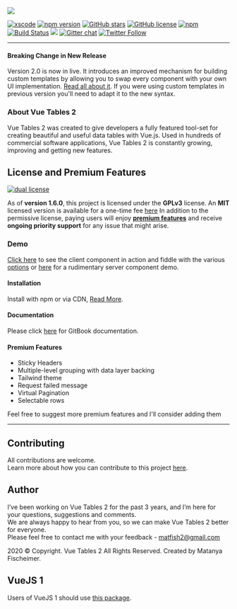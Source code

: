 [![](https://github.com/matfish2/vue-tables-2/blob/master/img/Banner.jpg?raw=true)](https://cp.xscode.com/matfish2/vue-tables-2/)

[![xscode](https://img.shields.io/badge/Available%20on-xs%3Acode-blue?style=?style=plastic&logo=appveyor&logo=data:image/png;base64,iVBORw0KGgoAAAANSUhEUgAAAEAAAABACAMAAACdt4HsAAAAGXRFWHRTb2Z0d2FyZQBBZG9iZSBJbWFnZVJlYWR5ccllPAAAAAZQTFRF////////VXz1bAAAAAJ0Uk5T/wDltzBKAAAAlUlEQVR42uzXSwqAMAwE0Mn9L+3Ggtgkk35QwcnSJo9S+yGwM9DCooCbgn4YrJ4CIPUcQF7/XSBbx2TEz4sAZ2q1RAECBAiYBlCtvwN+KiYAlG7UDGj59MViT9hOwEqAhYCtAsUZvL6I6W8c2wcbd+LIWSCHSTeSAAECngN4xxIDSK9f4B9t377Wd7H5Nt7/Xz8eAgwAvesLRjYYPuUAAAAASUVORK5CYII=)](https://cp.xscode.com/matfish2/vue-tables-2)
[![npm version](https://badge.fury.io/js/vue-tables-2.svg)](https://badge.fury.io/js/vue-tables-2) [![GitHub stars](https://img.shields.io/github/stars/matfish2/vue-tables-2.svg)](https://github.com/matfish2/vue-tables-2/stargazers) [![GitHub license](https://img.shields.io/badge/license-GPLv3-blue.svg)](https://raw.githubusercontent.com/matfish2/vue-tables-2/master/LICENSE) [![npm](https://img.shields.io/npm/dt/vue-tables-2.svg)](https://www.npmjs.com/package/vue-tables-2) [![Build Status](https://travis-ci.org/matfish2/vue-tables-2.svg?branch=master)](https://travis-ci.org/matfish2/vue-tables-2) [![](https://data.jsdelivr.com/v1/package/npm/vue-tables-2/badge)](https://www.jsdelivr.com/package/npm/vue-tables-2) [![Gitter chat](https://badges.gitter.im/gitterHQ/gitter.png)](https://gitter.im/vue-tables-2/Lobby)
[![Twitter Follow](https://img.shields.io/twitter/follow/matfish2?style=social)](https://twitter.com/matfish2)

----
#### Breaking Change in New Release
Version 2.0 is now in live. 
It introduces an improved mechanism for building custom templates by allowing you to swap every component with your own UI implementation. [Read all about it](https://matanya.gitbook.io/vue-tables-2/custom-template-version-2).
If you were using custom templates in previous version you'll need to adapt it to the new syntax.

### About Vue Tables 2
Vue Tables 2 was created to give developers a fully featured tool-set for creating beautiful and useful data tables with Vue.js. Used in hundreds of commercial software applications, Vue Tables 2 is constantly growing, improving and getting new features.

## License and Premium Features
[![dual license](https://github.com/xscode-resources/promotion-materials/blob/master/assets/Dual-license-badge.gif?raw=true)](https://cp.xscode.com/matfish2/vue-tables-2)

As of **version 1.6.0**, this project is licensed under the **GPLv3** license.
An **MIT** licensed version is available for a one-time fee [here](https://cp.xscode.com/matfish2/vue-tables-2)
In addition to the permissive license, paying users will enjoy **[premium features](#premium-features)** and receive **ongoing priority support** for any issue that might arise.

### Demo
[Click here](https://jsfiddle.net/matfish2/jfa5t4sm/) to see the client component in action and fiddle with the various [options](https://matanya.gitbook.io/vue-tables-2/options-api)
or [here](https://jsfiddle.net/matfish2/js4bmdbL/) for a rudimentary server component demo.

#### Installation
Install with npm or via CDN, [Read More](https://matanya.gitbook.io/vue-tables-2/installation).

#### Documentation
Please click [here](https://matanya.gitbook.io/vue-tables-2/) for GitBook documentation.

#### Premium Features

* Sticky Headers
* Multiple-level grouping with data layer backing
* Tailwind theme
* Request failed message
* Virtual Pagination
* Selectable rows

Feel free to suggest more premium features and I'll consider adding them

----

## Contributing
All contributions are welcome. <br> Learn more about how you can contribute to this project
 [here](https://github.com/matfish2/vue-tables-2/blob/master/CONTRIBUTING.md).

## Author
I’ve been working on Vue Tables 2 for the past 3 years, and I’m here for your questions, suggestions
and comments.<br> We are always happy to hear from you, so we can
make Vue Tables 2 better for everyone. <br> Please feel free to contact me with your feedback - matfish2@gmail.com <br>

2020 © Copyright. Vue Tables 2 All Rights Reserved.
Created by Matanya Fischeimer.

## VueJS 1
Users of VueJS 1 should use [this package](https://github.com/matfish2/vue-tables).
